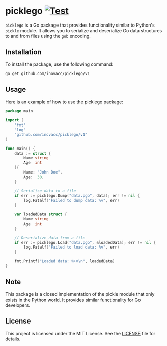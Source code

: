 # picklego [![Test](https://github.com/inovacc/picklego/actions/workflows/test.yml/badge.svg?branch=main)](https://github.com/inovacc/picklego/actions/workflows/test.yml)

`picklego` is a Go package that provides functionality similar to Python's `pickle` module. It allows you to serialize and deserialize Go data structures to and from files using the `gob` encoding.

## Installation

To install the package, use the following command:

```sh
go get github.com/inovacc/picklego/v1
```

## Usage
Here is an example of how to use the picklego package:

```go
package main

import (
	"fmt"
	"log"
	"github.com/inovacc/picklego/v1"
)

func main() {
	data := struct {
		Name string
		Age  int
	}{
		Name: "John Doe",
		Age:  30,
	}

	// Serialize data to a file
	if err := picklego.Dump("data.pgo", data); err != nil {
		log.Fatalf("Failed to dump data: %v", err)
	}

	var loadedData struct {
		Name string
		Age  int
	}

	// Deserialize data from a file
	if err := picklego.Load("data.pgo", &loadedData); err != nil {
		log.Fatalf("Failed to load data: %v", err)
	}

	fmt.Printf("Loaded data: %+v\n", loadedData)
}
```

## Note
This package is a closed implementation of the pickle module that only exists in the Python world. It provides similar functionality for Go developers.

## License
This project is licensed under the MIT License.
See the [LICENSE](LICENSE) file for details.
```
